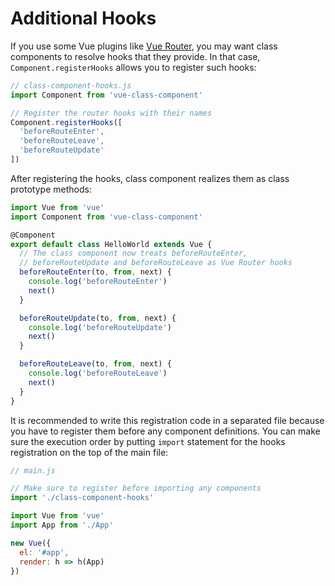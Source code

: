 # Additional Hooks

If you use some Vue plugins like [Vue Router](https://router.vuejs.org/), you may want class components to resolve hooks that they provide. In that case, `Component.registerHooks` allows you to register such hooks:

```js
// class-component-hooks.js
import Component from 'vue-class-component'

// Register the router hooks with their names
Component.registerHooks([
  'beforeRouteEnter',
  'beforeRouteLeave',
  'beforeRouteUpdate'
])
```

After registering the hooks, class component realizes them as class prototype methods:

```js
import Vue from 'vue'
import Component from 'vue-class-component'

@Component
export default class HelloWorld extends Vue {
  // The class component now treats beforeRouteEnter,
  // beforeRouteUpdate and beforeRouteLeave as Vue Router hooks
  beforeRouteEnter(to, from, next) {
    console.log('beforeRouteEnter')
    next()
  }

  beforeRouteUpdate(to, from, next) {
    console.log('beforeRouteUpdate')
    next()
  }

  beforeRouteLeave(to, from, next) {
    console.log('beforeRouteLeave')
    next()
  }
}
```

It is recommended to write this registration code in a separated file because you have to register them before any component definitions. You can make sure the execution order by putting `import` statement for the hooks registration on the top of the main file:

```js
// main.js

// Make sure to register before importing any components
import './class-component-hooks'

import Vue from 'vue'
import App from './App'

new Vue({
  el: '#app',
  render: h => h(App)
})
```